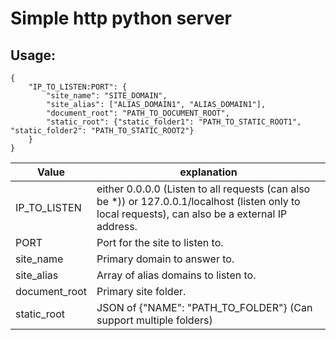 # Simple http python server

## Usage:

    {
        "IP_TO_LISTEN:PORT": {
            "site_name": "SITE_DOMAIN",
            "site_alias": ["ALIAS_DOMAIN1", "ALIAS_DOMAIN1"],
            "document_root": "PATH_TO_DOCUMENT_ROOT",
            "static_root": {"static_folder1": "PATH_TO_STATIC_ROOT1", "static_folder2": "PATH_TO_STATIC_ROOT2"}
        }
    }

Value | explanation
----|----
IP_TO_LISTEN |either 0.0.0.0 (Listen to all requests (can also be *)) or 127.0.0.1/localhost (listen only to local requests), can also be a external IP address.
PORT | Port for the site to listen to.
site_name | Primary domain to answer to.
site_alias | Array of alias domains to listen to.
document_root | Primary site folder.
static_root | JSON of {"NAME": "PATH_TO_FOLDER"} (Can support multiple folders)

